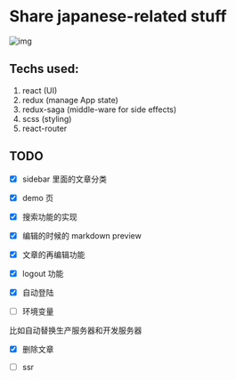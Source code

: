 # Share japanese-related stuff

![img](https://carywill.github.io/learnJapaneseWeb/screenshots/demo.gif)

## Techs used:

1. react (UI)
2. redux (manage App state)
3. redux-saga (middle-ware for side effects)
4. scss (styling)
5. react-router

## TODO

- [X] sidebar 里面的文章分类

- [X] demo 页

- [X] 搜索功能的实现

- [X] 编辑的时候的 markdown preview

- [x] 文章的再编辑功能

- [x] logout 功能

- [x] 自动登陆

- [ ] 环境变量

比如自动替换生产服务器和开发服务器

- [X] 删除文章

- [ ] ssr
